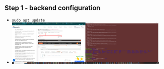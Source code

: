 ## Step 1 - backend configuration
- `sudo apt update`
- ![alt text](https://github.com/Osatukay/Project-3/blob/main/Image/Backend-connection-successsful.png)
